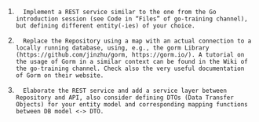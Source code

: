 1.       Implement a REST service similar to the one from the Go introduction session (see Code in “Files” of go-training channel), but defining different entity(-ies) of your choice.

2.       Replace the Repository using a map with an actual connection to a locally running database, using, e.g., the gorm Library (https://github.com/jinzhu/gorm, https://gorm.io/). A tutorial on the usage of Gorm in a similar context can be found in the Wiki of the go-training channel. Check also the very useful documentation of Gorm on their website.

3.       Elaborate the REST service and add a service layer between Repository and API, also consider defining DTOs (Data Transfer Objects) for your entity model and corresponding mapping functions between DB model <-> DTO.

 
